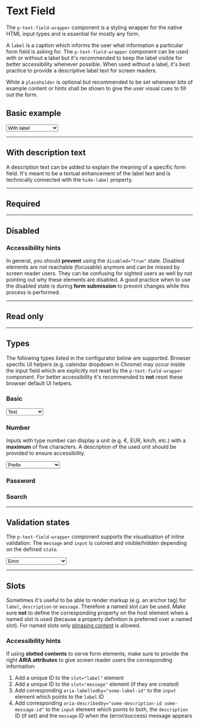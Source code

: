 # Text Field

The `p-text-field-wrapper` component is a styling wrapper for the native HTML input types and is essential for mostly any form.

A `label` is a caption which informs the user what information a particular form field is asking for. The `p-text-field-wrapper` component can be used with or without a label but it's recommended to keep the label visible for better accessibility whenever possible. When used without a label, it's best practice to provide a descriptive label text for screen readers.  

While a `placeholder` is optional but recommended to be set whenever bits of example content or hints shall be shown to give the user visual cues to fill out the form.

<TableOfContents></TableOfContents>

## Basic example

<Playground :markup="basic" :config="config">
  <select v-model="label">
    <option disabled>Select a label mode</option>
    <option value="show">With label</option>
    <option value="hide">Without label</option>
    <option value="responsive">Responsive</option>
  </select>
</Playground>

---

## With description text

A description text can be added to explain the meaning of a specific form field. It's meant to be a textual enhancement of the label text and is technically connected with the `hide-label` property.

<Playground :markup="withDescriptionText" :config="config"></Playground>

---

## Required

<Playground :markup="required" :config="config"></Playground>

---

## Disabled

<Playground :markup="disabled" :config="config"></Playground>

### <A11yIcon></A11yIcon> Accessibility hints
In general, you should **prevent** using the `disabled="true"` state. Disabled elements are not reachable (focusable) anymore and can be missed by screen reader users. 
They can be confusing for sighted users as well by not pointing out why these elements are disabled. 
A good practice when to use the disabled state is during **form submission** to prevent changes while this process is performed.

---

## Read only

<Playground :markup="readonly" :config="config"></Playground>

--- 

## Types

The following types listed in the configurator below are supported. Browser specific UI helpers (e.g. calendar dropdown in Chrome) may occur inside the input field which are explicitly not reset by the `p-text-field-wrapper` component.
For better accessibility it's recommended to **not** reset these browser default UI helpers.

### Basic

<Playground :markup="typesBasic" :config="config">
  <select v-model="type">
    <option disabled>Select a type</option>
    <option value="text">Text</option>
    <option value="number">Number</option>
    <option value="email">Email</option>
    <option value="tel">Tel</option>
    <option value="search">Search</option>
    <option value="url">Url</option>
    <option value="date">Date</option>
    <option value="time">Time</option>
    <option value="month">Month</option>
    <option value="week">Week</option>
  </select>
</Playground>

### Number

Inputs with type number can display a unit (e.g. €, EUR, km/h, etc.) with a **maximum** of five characters.
A description of the used unit should be provided to ensure accessibility.

<Playground :markup="typesNumber" :config="config">
  <select v-model="unitPosition">
    <option disabled>Select a unit position</option>
    <option value="prefix">Prefix</option>
    <option value="suffix">Suffix</option>    
  </select>
</Playground>

### Password

<Playground :markup="typesPassword" :config="config"></Playground>

### Search

<Playground :markup="typesSearch" :config="config"></Playground>

---

## Validation states

The `p-text-field-wrapper` component supports the visualisation of inline validation. The `message` and `input` is colored and visible/hidden depending on the defined `state`.

<Playground :markup="validationStates" :config="config">
  <select v-model="state">
    <option disabled>Select a validation state</option>
    <option value="error">Error</option>
    <option value="success">Success</option>
    <option value="none">None</option>
  </select>
</Playground>

---

## Slots

Sometimes it's useful to be able to render markup (e.g. an anchor tag) for `label`, `description` or `message`. Therefore a named slot can be used. Make sure **not** to define the corresponding property on the host element when a named slot is used (because a property definition is preferred over a named slot).
For named slots only [phrasing content](https://developer.mozilla.org/en-US/docs/Web/Guide/HTML/Content_categories#Phrasing_content) is allowed.

<Playground :markup="slots" :config="config"></Playground>

### <A11yIcon></A11yIcon> Accessibility hints
If using **slotted contents** to serve form elements, make sure to provide the right **ARIA attributes** to give screen reader users the corresponding information:
1. Add a unique ID to the `slot="label"` element
1. Add a unique ID to the `slot="message"` element (if they are created)
1. Add corresponding `aria-labelledby="some-label-id"` to the `input` element which points to the `label` ID
1. Add corresponding `aria-describedby="some-description-id some-message-id"` to the `input` element which points to both, the `description` ID (if set) and the `message` ID when the (error/success) message appears 

<script lang="ts">
  import Vue from 'vue';
  import Component from 'vue-class-component';
  
  @Component
  export default class Code extends Vue {
    config = { spacing: 'block' };

    label = 'show';
    type = 'text';
    state = 'error';
    unitPosition = 'prefix';

    get basic() {
      const labelAttr = ` hide-label="${this.label === 'hide' ? 'true' : this.label === 'responsive' ? '{ base: true, l: false }' : 'false'}"`;
      return `<p-text-field-wrapper label="Some label"${labelAttr}>
  <input type="text" name="some-name" />
</p-text-field-wrapper>
<p-text-field-wrapper label="Some label"${labelAttr}>
  <input type="text" placeholder="Some placeholder text" name="some-name" />
</p-text-field-wrapper>`;
    }
    
    withDescriptionText =
`<p-text-field-wrapper label="Some label" description="Some description">
  <input type="text" name="some-name" />
</p-text-field-wrapper>`;

    required =
`<p-text-field-wrapper label="Some label">
  <input type="text" name="some-name" value="Some value" required />
</p-text-field-wrapper>`;

    disabled =
`<p-text-field-wrapper label="Some label">
  <input type="text" name="some-name" value="Some value" disabled />
</p-text-field-wrapper>`;

    readonly =
`<p-text-field-wrapper label="Some label">
  <input type="text" name="some-name" value="Some value" readonly />
</p-text-field-wrapper>`;

    get typesBasic() {
      return `<p-text-field-wrapper label="Some label">
  <input type="${this.type}" name="some-name" />
</p-text-field-wrapper>`;
    }

    get typesNumber() {
      return `<p-text-field-wrapper label="Some label" description="The price in Euro" unit="EUR" unit-position="${this.unitPosition}">
  <input type="number" name="some-name" value="500" />
</p-text-field-wrapper>`;
    }
    
    typesPassword =
`<p-text-field-wrapper label="Some label">
  <input type="password" name="some-name" value="some password" />
</p-text-field-wrapper>`;

    typesSearch =
`<form action="#" onsubmit="alert('submit'); return false;">
  <p-text-field-wrapper label="Some label">
    <input type="search" name="some-name" />
  </p-text-field-wrapper>
</form>`;

    get validationStates() {
      const attr = `message="${this.state !== 'none' ? `Some ${this.state} validation message.` : ''}"`;
      return `<p-text-field-wrapper label="Some label" state="${this.state}" ${attr}>
  <input type="text" name="some-name" />
</p-text-field-wrapper>`;
    }
    
    slots =
`<p-text-field-wrapper state="error">
  <span slot="label" id="some-label-id">Some label with a <a href="https://designsystem.porsche.com">link</a>.</span>
  <span slot="description" id="some-description-id">Some description with a <a href="https://designsystem.porsche.com">link</a>.</span>
  <input type="text" name="some-name" aria-labelledby="some-label-id" aria-describedby="some-description-id some-message-id" />
  <span slot="message" id="some-message-id">Some error message with a <a href="https://designsystem.porsche.com">link</a>.</span>
</p-text-field-wrapper>`;
  }
</script>